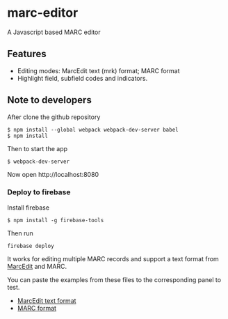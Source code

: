 # marc-editor
A Javascript based MARC editor

## Features

- Editing modes: MarcEdit text (mrk) format; MARC format
- Highlight field, subfield codes and indicators.

## Note to developers

After clone the github repository

```
$ npm install --global webpack webpack-dev-server babel
$ npm install
```

Then to start the app
```
$ webpack-dev-server
```

Now open http://localhost:8080

### Deploy to firebase

Install firebase

```
$ npm install -g firebase-tools
```

Then run

```
firebase deploy
```

It works for editing multiple MARC records and support a text format from [MarcEdit] and MARC.

You can paste the examples from these files to the corresponding panel to test.

- [MarcEdit text format](https://raw.githubusercontent.com/jiaola/marc4js/master/test/data/collection.mrk)
- [MARC format](https://raw.githubusercontent.com/jiaola/marc4js/master/test/data/PGA_2records.mrc)

[MarcEdit]: http://marcedit.reeset.net/
